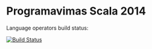 Programavimas Scala 2014
===========

Language operators build status:

[![Build Status](https://travis-ci.org/flakas/programavimas-scala.svg?branch=master)](https://travis-ci.org/flakas/programavimas-scala)
